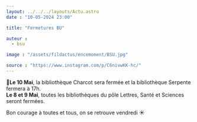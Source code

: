 ```yaml
---
layout: ../../../layouts/Actu.astro
date : "10-05-2024 23:00"

title: "Fermetures BU"

auteur :
  - bsu

image : "/assets/fildactus/encemoment/BSU.jpg"

source : "https://www.instagram.com/p/C6nivwKK-hc/"
---
```


🔴__Le 10 Mai__, la bibliothèque Charcot sera fermée et la bibliothèque Serpente fermera à 17h.  
__Le 8 et 9 Mai__, toutes les bibliothèques du pôle Lettres, Santé et Sciences seront fermées.

Bon courage à toutes et tous, on se retrouve vendredi ☀️